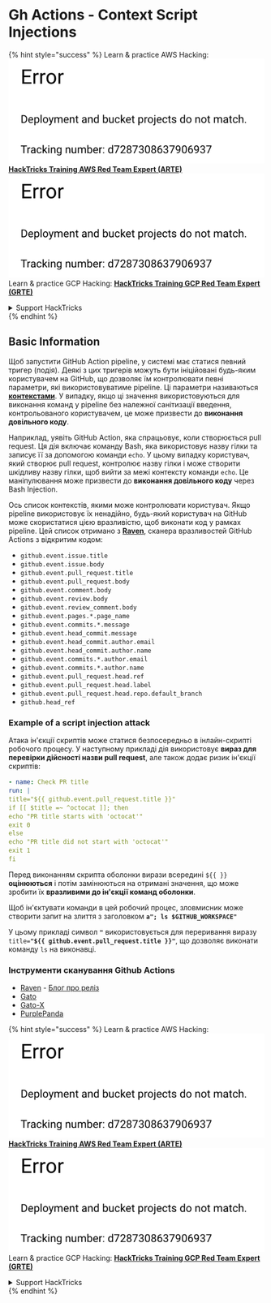 # Gh Actions - Context Script Injections

{% hint style="success" %}
Learn & practice AWS Hacking:<img src="../../../.gitbook/assets/image (1) (1).png" alt="" data-size="line">[**HackTricks Training AWS Red Team Expert (ARTE)**](https://training.hacktricks.xyz/courses/arte)<img src="../../../.gitbook/assets/image (1) (1).png" alt="" data-size="line">\
Learn & practice GCP Hacking: <img src="../../../.gitbook/assets/image (2).png" alt="" data-size="line">[**HackTricks Training GCP Red Team Expert (GRTE)**<img src="../../../.gitbook/assets/image (2).png" alt="" data-size="line">](https://training.hacktricks.xyz/courses/grte)

<details>

<summary>Support HackTricks</summary>

* Check the [**subscription plans**](https://github.com/sponsors/carlospolop)!
* **Join the** 💬 [**Discord group**](https://discord.gg/hRep4RUj7f) or the [**telegram group**](https://t.me/peass) or **follow** us on **Twitter** 🐦 [**@hacktricks\_live**](https://twitter.com/hacktricks\_live)**.**
* **Share hacking tricks by submitting PRs to the** [**HackTricks**](https://github.com/carlospolop/hacktricks) and [**HackTricks Cloud**](https://github.com/carlospolop/hacktricks-cloud) github repos.

</details>
{% endhint %}

## Basic Information

Щоб запустити GitHub Action pipeline, у системі має статися певний тригер (подія). Деякі з цих тригерів можуть бути ініційовані будь-яким користувачем на GitHub, що дозволяє їм контролювати певні параметри, які використовуватиме pipeline. Ці параметри називаються [**контекстами**](https://docs.github.com/en/actions/reference/context-and-expression-syntax-for-github-actions#github-context). У випадку, якщо ці значення використовуються для виконання команд у pipeline без належної санітизації введення, контрольованого користувачем, це може призвести до **виконання довільного коду**.

Наприклад, уявіть GitHub Action, яка спрацьовує, коли створюється pull request. Ця дія включає команду Bash, яка використовує назву гілки та записує її за допомогою команди `echo`. У цьому випадку користувач, який створює pull request, контролює назву гілки і може створити шкідливу назву гілки, щоб вийти за межі контексту команди `echo`. Це маніпулювання може призвести до **виконання довільного коду** через Bash Injection.

Ось список контекстів, якими може контролювати користувач. Якщо pipeline використовує їх ненадійно, будь-який користувач на GitHub може скористатися цією вразливістю, щоб виконати код у рамках pipeline. Цей список отримано з [**Raven**](https://github.com/CycodeLabs/raven), сканера вразливостей GitHub Actions з відкритим кодом:

* `github.event.issue.title`
* `github.event.issue.body`
* `github.event.pull_request.title`
* `github.event.pull_request.body`
* `github.event.comment.body`
* `github.event.review.body`
* `github.event.review_comment.body`
* `github.event.pages.*.page_name`
* `github.event.commits.*.message`
* `github.event.head_commit.message`
* `github.event.head_commit.author.email`
* `github.event.head_commit.author.name`
* `github.event.commits.*.author.email`
* `github.event.commits.*.author.name`
* `github.event.pull_request.head.ref`
* `github.event.pull_request.head.label`
* `github.event.pull_request.head.repo.default_branch`
* `github.head_ref`


### Example of a script injection attack <a href="#example-of-a-script-injection-attack" id="example-of-a-script-injection-attack"></a>

Атака ін'єкції скриптів може статися безпосередньо в інлайн-скрипті робочого процесу. У наступному прикладі дія використовує **вираз для перевірки дійсності назви pull request**, але також додає ризик ін'єкції скриптів:
```yaml
- name: Check PR title
run: |
title="${{ github.event.pull_request.title }}"
if [[ $title =~ ^octocat ]]; then
echo "PR title starts with 'octocat'"
exit 0
else
echo "PR title did not start with 'octocat'"
exit 1
fi
```
Перед виконанням скрипта оболонки вирази всередині `${{ }}` **оцінюються** і потім замінюються на отримані значення, що може зробити їх **вразливими до ін'єкції команд оболонки**.

Щоб ін'єктувати команди в цей робочий процес, зловмисник може створити запит на злиття з заголовком **`a"; ls $GITHUB_WORKSPACE"`**

У цьому прикладі символ **`"`** використовується для переривання виразу `title=`**`"${{ github.event.pull_request.title }}"`**, що дозволяє виконати команду `ls` на виконавці.

### Інструменти сканування Github Actions
- [Raven](https://github.com/CycodeLabs/raven) - [Блог про реліз](https://cycode.com/blog/introducing-raven/)
- [Gato](https://github.com/praetorian-inc/gato)
- [Gato-X](https://github.com/AdnaneKhan/Gato-X)
- [PurplePanda](https://github.com/carlospolop/PurplePanda)

{% hint style="success" %}
Learn & practice AWS Hacking:<img src="../../../.gitbook/assets/image (1) (1).png" alt="" data-size="line">[**HackTricks Training AWS Red Team Expert (ARTE)**](https://training.hacktricks.xyz/courses/arte)<img src="../../../.gitbook/assets/image (1) (1).png" alt="" data-size="line">\
Learn & practice GCP Hacking: <img src="../../../.gitbook/assets/image (2).png" alt="" data-size="line">[**HackTricks Training GCP Red Team Expert (GRTE)**<img src="../../../.gitbook/assets/image (2).png" alt="" data-size="line">](https://training.hacktricks.xyz/courses/grte)

<details>

<summary>Support HackTricks</summary>

* Check the [**subscription plans**](https://github.com/sponsors/carlospolop)!
* **Join the** 💬 [**Discord group**](https://discord.gg/hRep4RUj7f) or the [**telegram group**](https://t.me/peass) or **follow** us on **Twitter** 🐦 [**@hacktricks\_live**](https://twitter.com/hacktricks\_live)**.**
* **Share hacking tricks by submitting PRs to the** [**HackTricks**](https://github.com/carlospolop/hacktricks) and [**HackTricks Cloud**](https://github.com/carlospolop/hacktricks-cloud) github repos.

</details>
{% endhint %}
